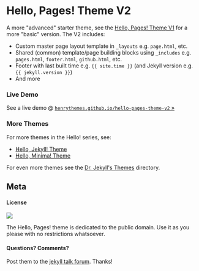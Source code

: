 # Hello, Pages! Theme V2

A more "advanced" starter theme,
see the [Hello, Pages! Theme V1](https://github.com/henrythemes/hello-pages-theme)
for a more "basic" version. The V2 includes:

- Custom master page layout template in `_layouts` e.g. `page.html`, etc.
- Shared (common) template/page building blocks using `_includes` e.g. `pages.html`, `footer.html`, `github.html`, etc.
- Footer with last built time e.g. `{{ site.time }}` (and Jekyll version e.g. `{{ jekyll.version }}`)
- And more



### Live Demo

See a live demo @ [`henrythemes.github.io/hello-pages-theme-v2` »](https://henrythemes.github.io/hello-pages-theme-v2)


### More Themes

For more themes in the Hello! series, see:

- [Hello, Jekyll! Theme](https://github.com/henrythemes/hello-jekyll-theme)
- [Hello, Minima! Theme](https://github.com/henrythemes/hello-minima-theme)

For even more themes see the [Dr. Jekyll's Themes](https://drjekyllthemes.github.io) directory.


## Meta

#### License

![](https://publicdomainworks.github.io/buttons/zero88x31.png)

The Hello, Pages! theme is dedicated to the public domain.
Use it as you please with no restrictions whatsoever.

#### Questions? Comments?

Post them to the [jekyll talk forum](http://talk.jekyllrb.com). Thanks!

